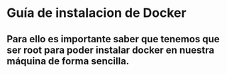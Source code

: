 # Guía de instalacion de Docker

## Para ello es importante saber que tenemos que ser root para poder instalar docker en nuestra máquina de forma sencilla.

